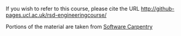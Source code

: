 If you wish to refer to this course, please cite the URL
http://github-pages.ucl.ac.uk/rsd-engineeringcourse/

Portions of the material are taken from [Software Carpentry](http://software-carpentry.org/)